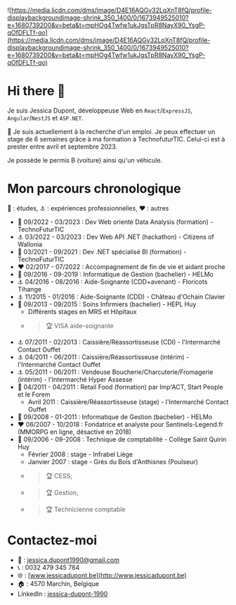 ![https://media.licdn.com/dms/image/D4E16AQGv32LqXnT8fQ/profile-displaybackgroundimage-shrink_350_1400/0/1673949525010?e=1680739200&v=beta&t=mpHOg4Twfw1ukJgsTpR8NayX90_YsgP-qOfDFLTf-qo](https://media.licdn.com/dms/image/D4E16AQGv32LqXnT8fQ/profile-displaybackgroundimage-shrink_350_1400/0/1673949525010?e=1680739200&v=beta&t=mpHOg4Twfw1ukJgsTpR8NayX90_YsgP-qOfDFLTf-qo)

# Hi there 👋

Je suis Jessica Dupont, développeuse Web en `React`/`ExpressJS`, `Angular`/`NestJS` et `ASP.NET`.

:bell: Je suis actuellement à la recherche d'un emploi. 
Je peux effectuer un stage de 6 semaines grâce à ma formation à TechnofuturTIC. Celui-ci est à prester entre avril et septembre 2023.

Je possède le permis B (voiture) ainsi qu'un véhicule.

# Mon parcours chronologique
:pencil: : études, :anchor: : expériences professionnelles, :hearts: : autres
* :pencil: 09/2022 - 03/2023 : Dev Web orienté Data Analysis (formation) - TechnoFuturTIC
* :anchor: 03/2022 - 03/2023 : Dev Web API .NET (hackathon) - Citizens of Wallonia
* :pencil: 03/2021 - 09/2021 : Dev .NET spécialisé BI (formation) - TechnoFuturTIC
* :hearts: 02/2017 - 07/2022 : Accompagnement de fin de vie et aidant proche
* :pencil: 09/2016 - 09-2019 : Informatique de Gestion (bachelier) - HELMo
* :anchor: 04/2016 - 08/2016 : Aide-Soignante (CDD+avenant) - Floricots Tihange
* :anchor: 11/2015 - 01/2016 : Aide-Soignante (CDD) - Château d'Ochain Clavier
* :pencil: 09/2013 - 09/2015 : Soins Infirmiers (bachelier) - HEPL Huy
  * Différents stages en MRS et Hôpitaux
  * > :trophy: VISA aide-soignante
* :anchor: 07/2011 - 02/2013 : Caissière/Réassortisseuse (CDI) - l'Intermarché Contact Ouffet
* :anchor: 04/2011 - 06/2011 : Caissière/Réassortisseuse (intérim) - l'Intermarché Contact Ouffet
* :anchor: 05/2011 - 06/2011 : Vendeuse Boucherie/Charcuterie/Fromagerie (intérim) - l'Intermarché Hyper Assesse
* :pencil: 04/2011 - 04/2011 : Retail Food (formation) par Imp'ACT, Start People et le Forem
  * Avril 2011 : Caissière/Réassortisseuse (stage) - l'Intermarché Contact Ouffet
* :pencil: 09/2008 - 01-2011 : Informatique de Gestion (bachelier) - HELMo
* :hearts: 06/2007 - 10/2018 : Fondatrice et analyste pour Sentinels-Legend.fr (MMORPG en ligne, désactivé en 2018)
* :pencil: 09/2006 - 09-2008 : Technique de comptabilité - Collège Saint Quirin Huy
  * Février 2008 : stage - Infrabel Liège
  * Janvier 2007 : stage - Grès du Bois d'Anthisnes (Poulseur)
  * > :trophy: CESS, 
  * > :trophy: Gestion, 
  * > :trophy: Technicienne comptable

# Contactez-moi
* :e-mail: : [jessica.dupont1990@gmail.com](jessica.dupont1990@gmail.com)
* :telephone_receiver: : 0032 479 345 784
* 🌐 : [www.jessicadupont.be](http://www.jessicadupont.be)
* 🏠 : 4570 Marchin, Belgique
* LinkedIn : [jessica-dupont-1990](https://www.linkedin.com/in/jessica-dupont-1990/)
